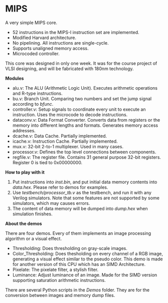 MIPS
====

A very simple MIPS core.

- 52 instructions in the MIPS-I instruction set are implemented.
- Modified Harvard architecture.
- No pipelining. All instructions are single-cycle.
- Supports unaligned memory access.
- Microcoded controller.

This core was designed in only one week. It was for the course project of VLSI designing, and will be fabricated with 180nm technology.

**Modules**
- alu.v: The ALU (Arithmetic Logic Unit). Executes arithmetic operations and R-type instructions.
- bu.v: Branch Unit. Comparing two numbers and set the jump signal according to *bfunc*.
- controller.v: Setup signals to coordinate every unit to execute an instruction. Uses the microcode to decode instructions.
- dataconv.v: Data Format Converter. Converts data from registers or the memory into different lengths and formats. Generates memory access addresses.
- dcache.v: Data Cache. Partially implemented.
- icache.v: Instruction Cache. Partially implemented.
- mux.v: 32-bit 2-to-1 multiplexer. Used in many cases.
- processor.v: Defines the top level connections between components.
- regfile.v: The register file. Contains 31 general purpose 32-bit registers. Register 0 is tied to 0x00000000.

**How to play with it**

1. Put instructions into *inst.bin*, and put initial data memory contents into *data.hex*. Please refer to demos for examples.
2. Use *testbench/processor_tb.v* as the testbench, and run it with any Verilog simulators. Note that some features are not supported by some simulators, which may causes errors.
3. The content of data memory will be dumped into *dump.hex* when simulation finishes.

**About the demos**

There are four demos. Every of them implements an image processing algorithm or a visual effect.

- Thresholding: Does thresholding on gray-scale images.
- Color_Thresholding: Does thesholding on every channel of a RGB image, generating a visual effect similar to the pseudo color. This demo is made for another version of this CPU which has an SIMD Architecture.
- Pixelate: The pixelate filter, a stylish filter.
- Luminance: Adjust luminance of an image. Made for the SIMD version supporting saturation arithmetic instructions.

There are several Python scripts in the *Demos* folder. They are for the conversion between images and memory dump files. 
